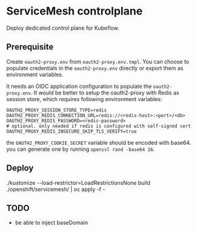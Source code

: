 # ServiceMesh controlplane

Deploy dedicated control plane for Kubeflow.

## Prerequisite

Create `oauth2-proxy.env` from `oauth2-proxy.env.tmpl`. You can choose to populate
credentials in the `oauth2-proxy.env` directly or export them as environment
variables.

It needs an OIDC application configuration to populate the `oauth2-proxy.env`.
It would be better to setup the oauth2-proxy with Redis as session store, which
requires following environment variables:

```
OAUTH2_PROXY_SESSION_STORE_TYPE=redis
OAUTH2_PROXY_REDIS_CONNECTION_URL=redis://<redis-host>:<port>/<db>
OAUTH2_PROXY_REDIS_PASSWORD=<redis-password>
# optional. only needed if redis is configured with self-signed cert
OAUTH2_PROXY_REDIS_INSECURE_SKIP_TLS_VERIFY=true
```

the `OAUTH2_PROXY_COOKIE_SECRET` variable should be encoded with base64. you can
generate one by running `openssl rand -base64 16`.

## Deploy

./kustomize --load-restrictor=LoadRestrictionsNone build ./openshift/servicemesh/ | oc apply -f -

## TODO

* be able to inject baseDomain 